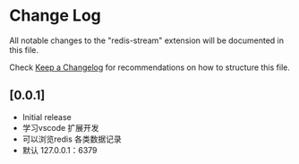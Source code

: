 # Change Log

All notable changes to the "redis-stream" extension will be documented in this file.

Check [Keep a Changelog](http://keepachangelog.com/) for recommendations on how to structure this file.

## [0.0.1]

- Initial release
- 学习vscode 扩展开发
- 可以浏览redis 各类数据记录
- 默认 127.0.0.1：6379